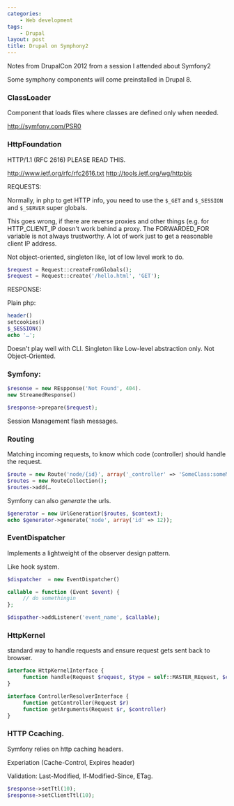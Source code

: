 ```yaml
---
categories:
    - Web development
tags:
    - Drupal
layout: post
title: Drupal on Symphony2
---
```


Notes from DrupalCon 2012 from a session I attended about Symfony2

<!--more-->

Some symphony components will come preinstalled in Drupal 8.

### ClassLoader

Component that loads files where classes are defined only when needed.

http://symfony.com/PSR0

### HttpFoundation


HTTP/1.1 (RFC 2616)  PLEASE READ THIS.

http://www.ietf.org/rfc/rfc2616.txt
http://tools.ietf.org/wg/httpbis

REQUESTS:

Normally, in php to get HTTP info, you need to use the `$_GET` and `$_SESSION`
and `$_SERVER` super globals.

This goes wrong, if there are reverse proxies and other things (e.g. for
HTTP_CLIENT_IP doesn't work behind a proxy.  The FORWARDED_FOR variable is not
always trustworthy. A lot of work just to get a reasonable client IP address.

Not object-oriented, singleton like, lot of low level work to do.

```php
$request = Request::createFromGlobals();
$request = Request::create('/hello.html', 'GET');
```

RESPONSE:

Plain php:


```php
header()
setcookies()
$_SESSION()
echo '…';
```

Doesn't play well with CLI.
Singleton like
Low-level abstraction only.
Not Object-Oriented.

### Symfony:

```php
$resonse = new REspponse('Not Found', 404).
new StreamedResponse()

$response->prepare($request);
```

Session Management
flash messages.


### Routing

Matching incoming requests, to know which code (controller) should handle the request.

```php
$route = new Route('node/{id}', array('_controller' => 'SomeClass:someMethod'));
$routes = new RouteCollection();
$routes->add(…
```

Symfony can also *generate* the urls.


```php
$generator = new UrlGeneratior($routes, $context);
echo $generator->generate('node', array('id' => 12));
```

### EventDispatcher

Implements a lightweight of the observer design pattern.

Like hook system.

```php
$dispatcher  = new EventDispatcher()

callable = function (Event $event) {
     // do somethingin
};

$dispather->addListener('event_name', $callable);
```

### HttpKernel

standard way to handle requests and ensure request gets sent back to browser.

```php
interface HttpKernelInterface {
     function handle(Request $request, $type = self::MASTER_REquest, $catch) {}
}

interface ControllerResolverInterface {
     function getController(Request $r)
     function getArguments(Request $r, $controller)
}
```

### HTTP Ccaching.

Symfony relies on http caching headers.

Experiation (Cache-Control, Expires header)

Validation:  Last-Modified, If-Modified-Since, ETag.

```php
$response->setTtl(10);
$response->setClientTtl(10);
```

